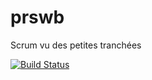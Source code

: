 prswb
=====

Scrum vu des petites tranchées

[![Build Status](https://secure.travis-ci.org/prswb/prswb.png?branch=master)](http://travis-ci.org/prswb/prswb)
